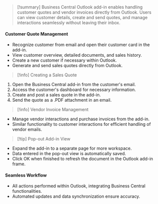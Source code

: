 >[!summary]
>Business Central Outlook add-in enables handling customer quotes and vendor invoices directly from Outlook. Users can view customer details, create and send quotes, and manage interactions seamlessly without leaving their inbox.

#### Customer Quote Management
- Recognize customer from email and open their customer card in the add-in.
- View customer overview, detailed documents, and sales history.
- Create a new customer if necessary within Outlook.
- Generate and send sales quotes directly from Outlook.

>[!info] Creating a Sales Quote
1. Open the Business Central add-in from the customer's email.
2. Access the customer's dashboard for necessary information.
3. Create and post a sales quote in the add-in.
4. Send the quote as a .PDF attachment in an email.

>[!info] Vendor Invoice Management
- Manage vendor interactions and purchase invoices from the add-in.
- Similar functionality to customer interactions for efficient handling of vendor emails.

>[!tip] Pop-out Add-in View
- Expand the add-in to a separate page for more workspace.
- Data entered in the pop-out view is automatically saved.
- Click OK when finished to refresh the document in the Outlook add-in frame.

#### Seamless Workflow
- All actions performed within Outlook, integrating Business Central functionalities.
- Automated updates and data synchronization ensure accuracy.